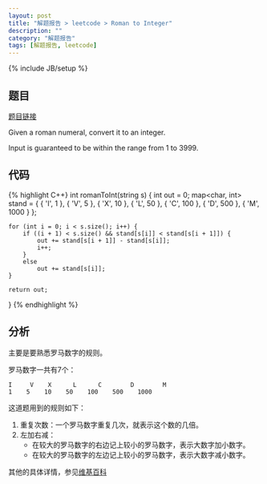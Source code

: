 ```yaml
---
layout: post
title: "解题报告 > leetcode > Roman to Integer"
description: ""
category: "解题报告"
tags: [解题报告, leetcode]
---
```

{% include JB/setup %}

## 题目

[题目链接](https://oj.leetcode.com/problems/roman-to-integer/)

Given a roman numeral, convert it to an integer.

Input is guaranteed to be within the range from 1 to 3999.

<!--more-->

## 代码

{% highlight C++}
int romanToInt(string s)
{
	int out = 0;
	map<char, int> stand = { 
		{ 'I', 1 }, 
		{ 'V', 5 }, 
		{ 'X', 10 }, 
		{ 'L', 50 },
		{ 'C', 100 },
		{ 'D', 500 },
		{ 'M', 1000 } };

	for (int i = 0; i < s.size(); i++) {
		if ((i + 1) < s.size() && stand[s[i]] < stand[s[i + 1]]) {
			out += stand[s[i + 1]] - stand[s[i]];
			i++;
		}
		else
			out += stand[s[i]];
	}

	return out;
}
{% endhighlight %}

## 分析

主要是要熟悉罗马数字的规则。

罗马数字一共有7个：

    I     V    X      L      C        D        M
    1    5    10    50    100    500    1000

这道题用到的规则如下：

1. 重复次数：一个罗马数字重复几次，就表示这个数的几倍。
2. 左加右减：
    * 在较大的罗马数字的右边记上较小的罗马数字，表示大数字加小数字。
    * 在较大的罗马数字的左边记上较小的罗马数字，表示大数字减小数字。

其他的具体详情，参见[维基百科](http://zh.wikipedia.org/wiki/%E7%BD%97%E9%A9%AC%E6%95%B0%E5%AD%97)
